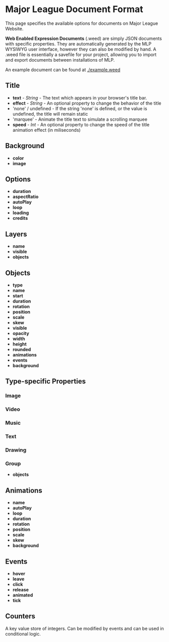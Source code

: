 # Major League Document Format

This page specifies the available options for documents on Major League Website.

**Web Enabled Expression Documents** (.weed) are simply JSON documents with specific properties.
They are automatically generated by the MLP WYSIWYG user interface, however they can also be modified by hand.
A .weed file is essentially a savefile for your project, allowing you to import and export documents between installations of MLP.

An example document can be found at [./example.weed](example.weed)


## Title

- **text** - *String* - The text which appears in your browser's title bar.
- **effect** - *String* - An optional property to change the behavior of the title
 - 'none' / undefined - If the string 'none' is defined, or the value is undefined, the title will remain static
 - 'marquee' - Animate the title text to simulate a scrolling marquee
- **speed** - *Int* - An optional property to change the speed of the title animation effect (in miliseconds)


## Background

- **color**
- **image**


## Options

- **duration**
- **aspectRatio**
- **autoPlay**
- **loop**
- **loading**
- **credits**


## Layers

- **name**
- **visible**
- **objects**


## Objects

- **type**
- **name**
- **start**
- **duration**
- **rotation**
- **position**
- **scale**
- **skew**
- **visible**
- **opacity**
- **width**
- **height**
- **rounded**
- **animations**
- **events**
- **background**


## Type-specific Properties

### Image

### Video

### Music

### Text

### Drawing

### Group

- **objects**


## Animations

- **name**
- **autoPlay**
- **loop**
- **duration**
- **rotation**
- **position**
- **scale**
- **skew**
- **background**

## Events

- **hover**
- **leave**
- **click**
- **release**
- **animated**
- **tick**


## Counters

A key value store of integers. Can be modified by events and can be used in conditional logic.
